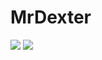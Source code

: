 # MrDexter


![](https://img.shields.io/badge/Status-Active%20&%20Updated-FFA500?style=for-the-badge)
![](https://mrdexter.ir/svg/coffee.svg)
